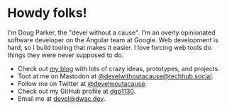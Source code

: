 # Howdy folks!

I'm Doug Parker, the "devel without a cause". I'm an overly opinionated software
developer on the Angular team at Google. Web development is hard, so I build tooling
that makes it easier. I love forcing web tools do things they were never supposed to
do.

*   Check out [my blog](https://blog.dwac.dev/) with lots of crazy ideas, prototypes,
    and projects.
*   Toot at me on Mastodon at
    [@develwithoutacause@techhub.social](https://techhub.social/@develwithoutacause/).
*   Follow me on Twitter at [@develwoutacause](https://twitter.com/develwoutacause/).
*   Check out my GitHub profile at [dgp1130](https://github.com/dgp1130/).
*   Email me at [devel@dwac.dev](mailto:devel@dwac.dev).
